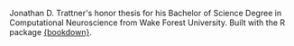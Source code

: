 Jonathan D. Trattner's honor thesis for his Bachelor of Science Degree in Computational Neuroscience from Wake Forest University. Built with the R package [{bookdown}](https://github.com/rstudio/bookdown). 
